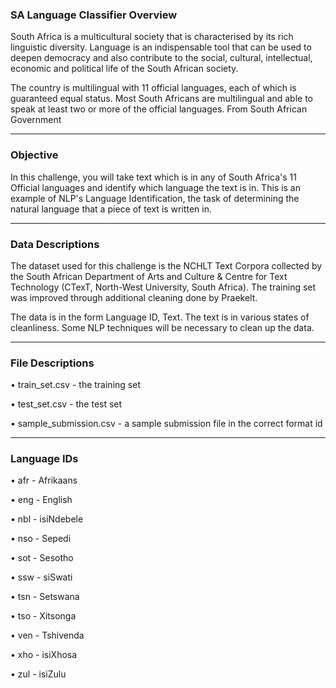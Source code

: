 ### SA Language Classifier Overview

South Africa is a multicultural society that is characterised by its rich linguistic diversity. Language is an indispensable tool that can be used to deepen democracy and also contribute to the social, cultural, intellectual, economic and political life of the South African society.

The country is multilingual with 11 official languages, each of which is guaranteed equal status. Most South Africans are multilingual and able to speak at least two or more of the official languages.
From South African Government

---

### Objective

In this challenge, you will take text which is in any of South Africa's 11 Official languages and identify which language the text is in. This is an example of NLP's Language Identification, the task of determining the natural language that a piece of text is written in.

---

### Data Descriptions

The dataset used for this challenge is the NCHLT Text Corpora collected by the South African Department of Arts and Culture & Centre for Text Technology (CTexT, North-West University, South Africa). The training set was improved through additional cleaning done by Praekelt.

The data is in the form Language ID, Text. The text is in various states of cleanliness. Some NLP techniques will be necessary to clean up the data.

---

### File Descriptions

• train_set.csv - the training set

• test_set.csv - the test set

• sample_submission.csv - a sample submission file in the correct format id

---

### Language IDs

• afr - Afrikaans

• eng - English

• nbl - isiNdebele

• nso - Sepedi

• sot - Sesotho

• ssw - siSwati

• tsn - Setswana

• tso - Xitsonga

• ven - Tshivenda

• xho - isiXhosa

• zul - isiZulu
